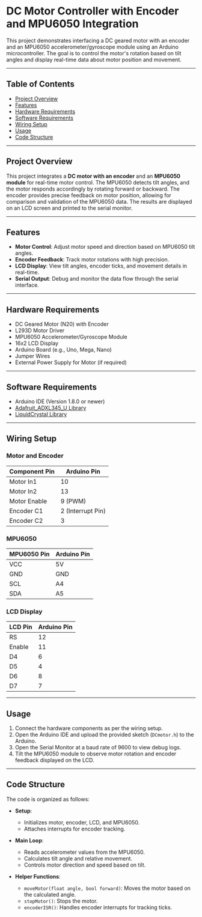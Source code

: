 # DC Motor Controller with Encoder and MPU6050 Integration

This project demonstrates interfacing a DC geared motor with an encoder and an MPU6050 accelerometer/gyroscope module using an Arduino microcontroller. The goal is to control the motor's rotation based on tilt angles and display real-time data about motor position and movement.

---

## Table of Contents
- [Project Overview](#project-overview)
- [Features](#features)
- [Hardware Requirements](#hardware-requirements)
- [Software Requirements](#software-requirements)
- [Wiring Setup](#wiring-setup)
- [Usage](#usage)
- [Code Structure](#code-structure)

---

## Project Overview

This project integrates a **DC motor with an encoder** and an **MPU6050 module** for real-time motor control. The MPU6050 detects tilt angles, and the motor responds accordingly by rotating forward or backward. The encoder provides precise feedback on motor position, allowing for comparison and validation of the MPU6050 data. The results are displayed on an LCD screen and printed to the serial monitor.

---

## Features

- **Motor Control**: Adjust motor speed and direction based on MPU6050 tilt angles.
- **Encoder Feedback**: Track motor rotations with high precision.
- **LCD Display**: View tilt angles, encoder ticks, and movement details in real-time.
- **Serial Output**: Debug and monitor the data flow through the serial interface.

---

## Hardware Requirements

- DC Geared Motor (N20) with Encoder
- L293D Motor Driver
- MPU6050 Accelerometer/Gyroscope Module
- 16x2 LCD Display
- Arduino Board (e.g., Uno, Mega, Nano)
- Jumper Wires
- External Power Supply for Motor (if required)

---

## Software Requirements

- Arduino IDE (Version 1.8.0 or newer)
- [Adafruit_ADXL345_U Library](https://github.com/adafruit/Adafruit_ADXL345)
- [LiquidCrystal Library](https://www.arduino.cc/en/Reference/LiquidCrystal)

---

## Wiring Setup

### Motor and Encoder
| Component Pin   | Arduino Pin |
|------------------|-------------|
| Motor In1        | 10          |
| Motor In2        | 13          |
| Motor Enable     | 9 (PWM)     |
| Encoder C1       | 2 (Interrupt Pin) |
| Encoder C2       | 3           |

### MPU6050
| MPU6050 Pin | Arduino Pin |
|-------------|-------------|
| VCC         | 5V          |
| GND         | GND         |
| SCL         | A4          |
| SDA         | A5          |

### LCD Display
| LCD Pin      | Arduino Pin |
|--------------|-------------|
| RS           | 12          |
| Enable       | 11          |
| D4           | 6           |
| D5           | 4           |
| D6           | 8           |
| D7           | 7           |

---

## Usage

1. Connect the hardware components as per the wiring setup.
2. Open the Arduino IDE and upload the provided sketch (`DCmotor.h`) to the Arduino.
3. Open the Serial Monitor at a baud rate of 9600 to view debug logs.
4. Tilt the MPU6050 module to observe motor rotation and encoder feedback displayed on the LCD.

---

## Code Structure

The code is organized as follows:

- **Setup**:
  - Initializes motor, encoder, LCD, and MPU6050.
  - Attaches interrupts for encoder tracking.
  
- **Main Loop**:
  - Reads accelerometer values from the MPU6050.
  - Calculates tilt angle and relative movement.
  - Controls motor direction and speed based on tilt.

- **Helper Functions**:
  - `moveMotor(float angle, bool forward)`: Moves the motor based on the calculated angle.
  - `stopMotor()`: Stops the motor.
  - `encoderISR()`: Handles encoder interrupts for tracking ticks.


